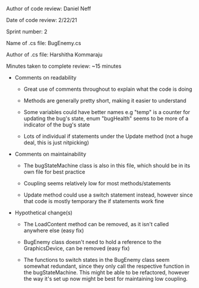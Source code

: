 Author of code review: Daniel Neff

Date of code review: 2/22/21

Sprint number: 2

Name of .cs file: BugEnemy.cs

Author of .cs file: Harshitha Kommaraju

Minutes taken to complete review: ~15 minutes

 - Comments on readability
 
    * Great use of comments throughout to explain what the code is doing
    
    * Methods are generally pretty short, making it easier to understand
    
    * Some variables could have better names e.g "temp" is a counter for updating the bug's state, enum "bugHealth" seems to be more of a indicator of the bug's state
    
    * Lots of individual if statements under the Update method (not a huge deal, this is just nitpicking)
    
 - Comments on maintainability
 
    * The bugStateMachine class is also in this file, which should be in its own file for best practice
    
    * Coupling seems relatively low for most methods/statements
    
    * Update method could use a switch statement instead, however since that code is mostly temporary the if statements work fine
    
 - Hypothetical change(s)
 
    * The LoadContent method can be removed, as it isn't called anywhere else (easy fix)
    
    * BugEnemy class doesn't need to hold a reference to the GraphicsDevice, can be removed (easy fix)
    
    * The functions to switch states in the BugEnemy class seem somewhat redundant, since they only call the respective function in the bugStateMachine.
    This might be able to be refactored, however the way it's set up now might be best for maintaining low coupling.
